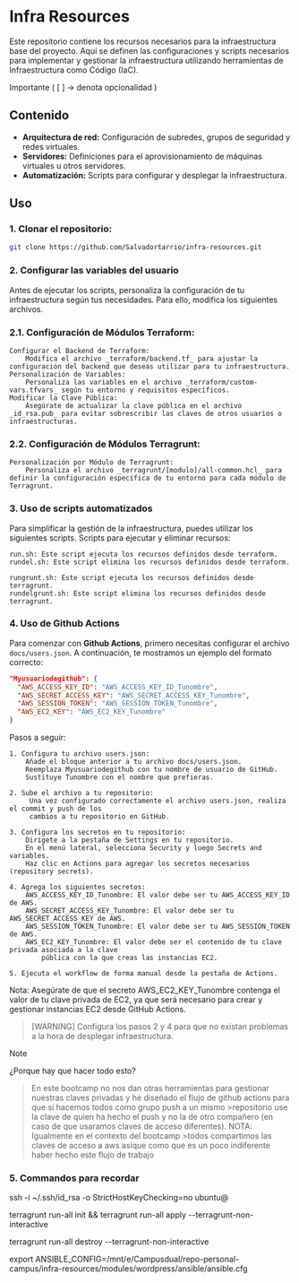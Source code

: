 # Infra Resources

Este repositorio contiene los recursos necesarios para la infraestructura base del proyecto. Aquí se definen las configuraciones y scripts necesarios para implementar y gestionar la infraestructura utilizando herramientas de Infraestructura como Código (IaC).

Importante ( [ ] -> denota opcionalidad ) 

## Contenido
- **Arquitectura de red:** Configuración de subredes, grupos de seguridad y redes virtuales.
- **Servidores:** Definiciones para el aprovisionamiento de máquinas virtuales u otros servidores.
- **Automatización:** Scripts para configurar y desplegar la infraestructura.

## Uso
### 1. Clonar el repositorio:
   ```bash
   git clone https://github.com/Salvadortarrio/infra-resources.git
   ```
### 2. Configurar las variables del usuario

Antes de ejecutar los scripts, personaliza la configuración de tu infraestructura según tus necesidades. Para ello, modifica los siguientes archivos.

### 2.1. Configuración de Módulos Terraform:

    Configurar el Backend de Terraform:
        Modifica el archivo _terraform/backend.tf_ para ajustar la configuración del backend que deseas utilizar para tu infraestructura.
    Personalización de Variables:
        Personaliza las variables en el archivo _terraform/custom-vars.tfvars_ según tu entorno y requisitos específicos.
    Modificar la Clave Pública:
        Asegúrate de actualizar la clave pública en el archivo _id_rsa.pub_ para evitar sobrescribir las claves de otros usuarios o infraestructuras.

### 2.2. Configuración de Módulos Terragrunt:

    Personalización por Módulo de Terragrunt:
        Personaliza el archivo _terragrunt/[modulo]/all-common.hcl_ para definir la configuración específica de tu entorno para cada módulo de Terragrunt.

### 3. Uso de scripts automatizados

Para simplificar la gestión de la infraestructura, puedes utilizar los siguientes scripts.
Scripts para ejecutar y eliminar recursos:


    run.sh: Este script ejecuta los recursos definidos desde terraform.
    rundel.sh: Este script elimina los recursos definidos desde terraform.

    rungrunt.sh: Este script ejecuta los recursos definidos desde terragrunt.
    rundelgrunt.sh: Este script elimina los recursos definidos desde terragrunt.

### 4. Uso de Github Actions

Para comenzar con **Github Actions**, primero necesitas configurar el archivo `docs/users.json`. A continuación, te mostramos un ejemplo del formato correcto:

```json
"Myusuariodegithub": {
  "AWS_ACCESS_KEY_ID": "AWS_ACCESS_KEY_ID_Tunombre",
  "AWS_SECRET_ACCESS_KEY": "AWS_SECRET_ACCESS_KEY_Tunombre",
  "AWS_SESSION_TOKEN": "AWS_SESSION_TOKEN_Tunombre",
  "AWS_EC2_KEY": "AWS_EC2_KEY_Tunombre"
}
```

Pasos a seguir:

    1. Configura tu archivo users.json:
        Añade el bloque anterior a tu archivo docs/users.json.
        Reemplaza Myusuariodegithub con tu nombre de usuario de GitHub.
        Sustituye Tunombre con el nombre que prefieras.

    2. Sube el archivo a tu repositorio: 
         Una vez configurado correctamente el archivo users.json, realiza el commit y push de los 
         cambios a tu repositorio en GitHub.

    3. Configura los secretos en tu repositorio:
        Dirígete a la pestaña de Settings en tu repositorio.
        En el menú lateral, selecciona Security y luego Secrets and variables.
        Haz clic en Actions para agregar los secretos necesarios (repository secrets).

    4. Agrega los siguientes secretos:
        AWS_ACCESS_KEY_ID_Tunombre: El valor debe ser tu AWS_ACCESS_KEY_ID de AWS.
        AWS_SECRET_ACCESS_KEY_Tunombre: El valor debe ser tu AWS_SECRET_ACCESS_KEY de AWS.
        AWS_SESSION_TOKEN_Tunombre: El valor debe ser tu AWS_SESSION_TOKEN de AWS.
        AWS_EC2_KEY_Tunombre: El valor debe ser el contenido de tu clave privada asociada a la clave 
            pública con la que creas las instancias EC2.
            
    5. Ejecuta el workflow de forma manual desde la pestaña de Actions.

Nota: Asegúrate de que el secreto AWS_EC2_KEY_Tunombre contenga el valor de tu clave privada de 
    EC2, ya que será necesario para crear y gestionar instancias EC2 desde GitHub Actions.
>[WARNING]
>Configura los pasos 2 y 4 para que no existan problemas a la hora de desplegar infraestructura.

>[!NOTE]
>¿Porque hay que hacer todo esto?

>En este bootcamp no nos dan otras herramientas para gestionar nuestras claves privadas y he diseñado el flujo de github actions para que si hacemos todos como grupo push a un mismo >repositorio use la clave de quien ha hecho el push y no la de otro compañero (en caso de que usaramos claves de acceso diferentes). NOTA: Igualmente en el contexto del bootcamp >todos compartimos las claves de acceso a aws asique como que es un poco indiferente haber hecho este flujo de trabajo




### 5. Commandos para recordar

ssh -i ~/.ssh/id_rsa -o StrictHostKeyChecking=no ubuntu@

terragrunt run-all init  && terragrunt run-all apply --terragrunt-non-interactive

terragrunt run-all destroy --terragrunt-non-interactive

export ANSIBLE_CONFIG=/mnt/e/Campusdual/repo-personal-campus/infra-resources/modules/wordpress/ansible/ansible.cfg


